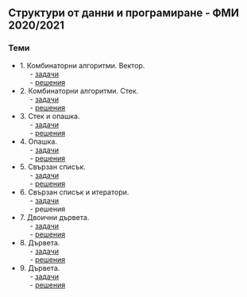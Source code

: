## Структури от данни и програмиране - ФМИ 2020/2021
### Теми
 -  1.&nbsp;Комбинаторни алгоритми. Вектор.  
 &nbsp;&nbsp;&nbsp;&nbsp; - [задачи](https://github.com/karinag99/Data_Structures_and_algorithms_FMI/blob/main/01.%20Combinatorial%20algorithms/Tasks.md)  
&nbsp;&nbsp;&nbsp;&nbsp; - [решения](
https://github.com/karinag99/Data_Structures_and_algorithms_FMI/tree/main/01.%20Combinatorial%20algorithms/solutions)
-  2.&nbsp;Комбинаторни алгоритми. Стек.   
 &nbsp;&nbsp;&nbsp;&nbsp; - [задачи](https://github.com/karinag99/Data_Structures_and_algorithms_FMI/blob/main/02.%20Combinatorial%20algorithms.%20Stack/Tasks.md
)  
&nbsp;&nbsp;&nbsp;&nbsp; - [решения](
https://github.com/karinag99/Data_Structures_and_algorithms_FMI/tree/main/02_Combinatorial_algorithms_Stack/solutions)
-  3.&nbsp;Стек и опашка.   
&nbsp;&nbsp;&nbsp;&nbsp; - [задачи](https://github.com/karinag99/Data_Structures_and_algorithms_FMI/blob/main/02_Stack_Queue/Tasks.md)  
&nbsp;&nbsp;&nbsp;&nbsp; - [решения](https://github.com/karinag99/Data_Structures_and_algorithms_FMI/tree/main/02_Stack_Queue/solutions)
-  4.&nbsp;Опашка.   
&nbsp;&nbsp;&nbsp;&nbsp; - [задачи](https://github.com/karinag99/Data_Structures_and_algorithms_FMI/blob/main/04_Queue/README.md)  
&nbsp;&nbsp;&nbsp;&nbsp; - [решения](https://github.com/karinag99/Data_Structures_and_algorithms_FMI/tree/main/04_Queue/solutions)
-  5.&nbsp;Свързан списък.   
&nbsp;&nbsp;&nbsp;&nbsp; - [задачи](https://github.com/karinag99/Data_Structures_and_algorithms_FMI/blob/main/05_LinkedLists/Tasks.md)  
&nbsp;&nbsp;&nbsp;&nbsp; - [решения](https://github.com/karinag99/Data_Structures_and_algorithms_FMI/tree/main/05_LinkedLists/Solutions)
-  6.&nbsp;Свързан списък и итератори.   
&nbsp;&nbsp;&nbsp;&nbsp; - [задачи](https://github.com/karinag99/Data_Structures_and_algorithms_FMI/blob/main/06_LinkedLists_Iterators/README.md)  
&nbsp;&nbsp;&nbsp;&nbsp; - решения
-  7.&nbsp;Двоични дървета.   
&nbsp;&nbsp;&nbsp;&nbsp; - [задачи](https://github.com/karinag99/Data_Structures_and_algorithms_FMI/blob/main/07_Tree/Tasks.md)  
&nbsp;&nbsp;&nbsp;&nbsp; - [решения](https://github.com/karinag99/Data_Structures_and_algorithms_FMI/tree/main/07_Tree/solutions)
-  8.&nbsp;Дървета.   
&nbsp;&nbsp;&nbsp;&nbsp; - [задачи](https://github.com/karinag99/Data_Structures_and_algorithms_FMI/blob/main/08_Tree/Tasks.md)  
&nbsp;&nbsp;&nbsp;&nbsp; - [решения](https://github.com/karinag99/Data_Structures_and_algorithms_FMI/tree/main/08_Tree/solutions)
-  9.&nbsp;Дървета.   
&nbsp;&nbsp;&nbsp;&nbsp; - [задачи](https://github.com/karinag99/Data_Structures_and_algorithms_FMI/blob/main/09_Tree/Tasks.md)  
&nbsp;&nbsp;&nbsp;&nbsp; - [решения](https://github.com/karinag99/Data_Structures_and_algorithms_FMI/tree/main/09_Tree/solutions)
